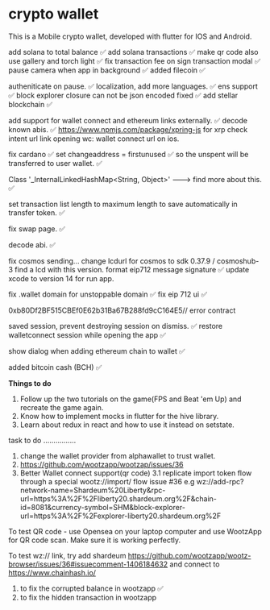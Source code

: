 # crypto wallet

This is a Mobile crypto wallet, developed with flutter for IOS and Android.

add solana to total balance ✅
add solana transactions ✅
make qr code also use gallery and torch light ✅
fix transaction fee on sign transaction modal ✅
pause camera when app in background ✅
added filecoin ✅

autheniticate on pause. ✅
localization, add more languages. ✅
ens support ✅
block explorer closure can not be json encoded fixed ✅
add stellar blockchain ✅

add support for wallet connect and ethereum links externally. ✅
decode known abis. ✅
https://www.npmjs.com/package/xpring-js for xrp
check intent url link opening wc: wallet connect url on ios.

fix cardano ✅
set changeaddress = firstunused ✅
so the unspent will be transferred to user wallet. ✅

Class '\_InternalLinkedHashMap<String, Object>' ---> find more about this. ✅

set transaction list length to maximum length to save automatically in transfer token. ✅

fix swap page. ✅

decode abi. ✅

fix cosmos sending...
change lcdurl for cosmos to sdk 0.37.9 / cosmoshub-3
find a lcd with this version.
format eip712 message signature ✅
update xcode to version 14 for run app.

fix .wallet domain for unstoppable domain ✅
fix eip 712 ui ✅

0xb80Df2BF515CBEf0E62b31Ba67B288fd9cC164E5// error contract

saved session, prevent destroying session on dismiss. ✅
restore walletconnect session while opening the app ✅

show dialog when adding ethereum chain to wallet ✅

added bitcoin cash (BCH) ✅

**Things to do**
1. Follow up the two tutorials on the game(FPS and Beat 'em Up) and recreate the game again.
2. Know how to implement mocks in flutter for the hive library.
3. Learn about redux in react and how to use it instead on setstate.


<!-- hive_test: ^1.0.1 -->

task to do
................
1. change the wallet provider from alphawallet to trust wallet.
2. https://github.com/wootzapp/wootzap/issues/36
3. Better Wallet connect support(qr code)
 3.1  replicate import token flow through a special wootz://import/ flow issue #36
 e.g wz://add-rpc?network-name=Shardeum%20Liberty&rpc-url=https%3A%2F%2Fliberty20.shardeum.org%2F&chain-id=8081&currency-symbol=SHM&block-explorer-url=https%3A%2F%2Fexplorer-liberty20.shardeum.org%2F


To test QR code - use Opensea on your laptop computer and use WootzApp for QR code scan. Make sure it is working perfectly.

To test wz:// link, try add shardeum https://github.com/wootzapp/wootz-browser/issues/36#issuecomment-1406184632 and connect to https://www.chainhash.io/


1. to fix the corrupted balance in wootzapp ✅
2. to fix the hidden transaction in wootzapp